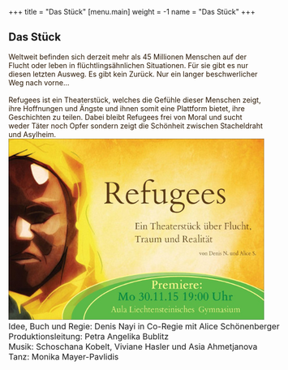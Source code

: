 +++
title = "Das Stück"
[menu.main]
weight = -1
name = "Das Stück"
+++
## Das Stück
<span style="color:#2B1804">
Weltweit befinden sich derzeit mehr als 45 Millionen Menschen auf der Flucht oder leben in flüchtlingsähnlichen Situationen. Für sie gibt es nur diesen letzten Ausweg.
Es gibt kein Zurück. Nur ein langer beschwerlicher Weg nach vorne...<br/><br/>
Refugees ist ein Theaterstück, welches die Gefühle dieser Menschen zeigt, ihre Hoffnungen und Ängste und ihnen somit eine Plattform bietet, ihre Geschichten zu teilen. Dabei bleibt Refugees frei von Moral und sucht weder Täter noch Opfer sondern zeigt die Schönheit zwischen Stacheldraht und Asylheim.

</span>

<center><img src="/flyer-medium.jpg" /></center>

<p style="display: block; width: 640px; margin: 0px auto 0px auto;">
<FONT SIZE="3">Idee, Buch und Regie: Denis Nayi in Co-Regie mit Alice Schönenberger <br/>
Produktionsleitung: Petra Angelika Bublitz<br/>
Musik: Schoschana Kobelt, Viviane Hasler und Asia Ahmetjanova<br/>
Tanz: Monika Mayer-Pavlidis </br>
</FONT>
</p>

